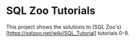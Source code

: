 # SQL Zoo Tutorials
This project shows the solutions to (SQL Zoo's)[https://sqlzoo.net/wiki/SQL_Tutorial] tutorials 0-9.
